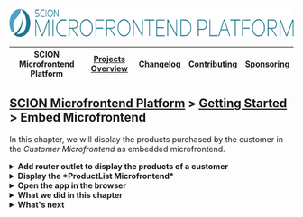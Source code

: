 <a href="/README.md"><img src="/resources/branding/scion-microfrontend-platform-banner.svg" height="50" alt="SCION Microfrontend Platform"></a>

| SCION Microfrontend Platform | [Projects Overview][menu-projects-overview] | [Changelog][menu-changelog] | [Contributing][menu-contributing] | [Sponsoring][menu-sponsoring] |  
| --- | --- | --- | --- | --- |

## [SCION Microfrontend Platform][menu-home] > [Getting Started][menu-getting-started] > Embed Microfrontend

In this chapter, we will display the products purchased by the customer in the *Customer Microfrontend* as embedded microfrontend. 

<details>
  <summary><strong>Add router outlet to display the products of a customer</strong></summary>

Open the HTML template `customers-app/src/customer/customer.html`. After the section for displaying information about the customer, add a router outlet and give it the name `customer-products`.

```html
     <body>
       <h1>Customer</h1>
        <section id="customer"></section>
[+]     <sci-router-outlet name="customer-products"></sci-router-outlet>
     </body> 
```
</details>

<details>
  <summary><strong>Display the *ProductList Microfrontend*</strong></summary>

1. Open the file `customers-app/src/customer/customer.ts`
2. Connect to the platform so we can use the outlet router for navigation, as follows:
   ```ts
         import {CustomerService} from '../customer.service';
         import {QueryParams} from '../query-params';
   [+]   import {MicrofrontendPlatformClient} from '@scion/microfrontend-platform';

         public async init(): Promise<void> {
   [+]     await MicrofrontendPlatformClient.connect('customers-app');
           QueryParams.observe$.subscribe(queryParams => this.render(queryParams.get('id')));
         }
   ```
3. Navigate the outlet to display the products of the customer.

   ```ts
         import {CustomerService} from '../customer.service';
         import {QueryParams} from '../query-params';
   [+]   import {Beans} from '@scion/toolkit/bean-manager';
   [+]   import {MicrofrontendPlatform, OutletRouter} from '@scion/microfrontend-platform';
   
         public render(customerId: string): void {
           const customerSection = document.querySelector('section#customer');
           const customer = CustomerService.INSTANCE.getCustomer(customerId);

           customerSection.innerHTML = null;

           // Firstname
           customerSection.appendChild(document.createElement('label')).innerText = 'Firstname:';
           customerSection.appendChild(document.createTextNode(customer.firstname));

           // Lastname
           customerSection.appendChild(document.createElement('label')).innerText = 'Lastname:';
           customerSection.appendChild(document.createTextNode(customer.lastname));

           // Street
           customerSection.appendChild(document.createElement('label')).innerText = 'Street:';
           customerSection.appendChild(document.createTextNode(customer.street));

           // City
           customerSection.appendChild(document.createElement('label')).innerText = 'City:';
           customerSection.appendChild(document.createTextNode(customer.city));

           // Email
           customerSection.appendChild(document.createElement('label')).innerText = 'Email:';
           customerSection.appendChild(document.createTextNode(customer.email));

           // Phone
           customerSection.appendChild(document.createElement('label')).innerText = 'Phone:';
           customerSection.appendChild(document.createTextNode(customer.phone));

   [+]     // Display the products purchased by the customer
   [+]     Beans.get(OutletRouter).navigate('http://localhost:4201/product-list/product-list.html#?ids=:ids', {
   [+]       params: {ids: customer.productIds},
   [+]       outlet: 'customer-products',
   [+]     });
         }
   ```
   Using the router, display the *ProductList Microfrontend* in the outlet named `customer-products`, passing the IDs of the products purchased by the customer as query parameter.

</details>

<details>
   <summary><strong>Open the app in the browser</strong></summary>

We did it! Run `npm run start` to serve the applications.

When you open the page http://localhost:4200 in your browser and open a customer, you should see the products purchased by that customer.

</details>

<details>
   <summary><strong>What we did in this chapter</strong></summary>

In this chapter, we learned that outlets can be nested, allowing a microfrontend to embed another microfrontend. There is no limit to the number of nested outlets. However, be aware that nested content is loaded cascaded, that is, only loaded once its parent content finished loading.

<details>
   <summary>The <code>customers-app/src/customer/customer.html</code> looks as following:</summary>

```html
<!DOCTYPE html>
<html lang="en">
  <head>
    <title>Customer</title>
    <link rel="stylesheet" type="text/css" href="customer.scss">
    <script type="module" src="./customer.ts"></script>
  </head>
  <body>
    <h1>Customer</h1>
    <section id="customer"></section>
    <sci-router-outlet name="customer-products"></sci-router-outlet>
  </body>
</html>
```
</details>

<details>
   <summary>The <code>customers-app/src/customer/customer.ts</code> looks as following:</summary>

```ts
import {CustomerService} from '../customer.service';
import {QueryParams} from '../query-params';
import {Beans} from '@scion/toolkit/bean-manager';
import {MicrofrontendPlatformClient, OutletRouter} from '@scion/microfrontend-platform';

class CustomerController {

  public async init(): Promise<void> {
    await MicrofrontendPlatformClient.connect('customers-app');
    QueryParams.observe$.subscribe(queryParams => this.render(queryParams.get('id')));
  }

  public render(customerId: string): void {
    const customerSection = document.querySelector('section#customer');
    const customer = CustomerService.INSTANCE.getCustomer(customerId);

    customerSection.innerHTML = null;

    // Firstname
    customerSection.appendChild(document.createElement('label')).innerText = 'Firstname:';
    customerSection.appendChild(document.createTextNode(customer.firstname));

    // Lastname
    customerSection.appendChild(document.createElement('label')).innerText = 'Lastname:';
    customerSection.appendChild(document.createTextNode(customer.lastname));

    // Street
    customerSection.appendChild(document.createElement('label')).innerText = 'Street:';
    customerSection.appendChild(document.createTextNode(customer.street));

    // City
    customerSection.appendChild(document.createElement('label')).innerText = 'City:';
    customerSection.appendChild(document.createTextNode(customer.city));

    // Email
    customerSection.appendChild(document.createElement('label')).innerText = 'Email:';
    customerSection.appendChild(document.createTextNode(customer.email));

    // Phone
    customerSection.appendChild(document.createElement('label')).innerText = 'Phone:';
    customerSection.appendChild(document.createTextNode(customer.phone));

    // Display the products purchased by the customer
    Beans.get(OutletRouter).navigate('http://localhost:4201/product-list/product-list.html#?ids=:ids', {
      params: {ids: customer.productIds},
      outlet: 'customer-products',
    });
  }
}

new CustomerController().init();
```
</details>

</details>

<details>
   <summary><strong>What's next</strong></summary>

In the next chapter, we will learn how to navigate via intent. Click [here][link-getting-started:06:navigate-via-intent] to continue.

</details>

[menu-home]: /README.md
[menu-projects-overview]: /docs/site/projects-overview.md
[menu-changelog]: /docs/site/changelog/changelog.md
[menu-contributing]: /CONTRIBUTING.md
[menu-sponsoring]: /docs/site/sponsoring.md

[menu-getting-started]: /docs/site/getting-started/getting-started.md
[link-getting-started:01:host-app]: 01-getting-started-host-app.md
[link-getting-started:02:products-app]: 02-getting-started-products-app.md
[link-getting-started:03:customers-app]: 03-getting-started-customers-app.md
[link-getting-started:04:microfrontend-routing]: 04-getting-started-microfrontend-routing.md
[link-getting-started:05:embed-microfrontend]: 05-getting-started-embed-microfrontend.md
[link-getting-started:06:navigate-via-intent]: 06-getting-started-navigate-via-intent.md
[link-getting-started:07:devtools]: 07-getting-started-devtools.md
[link-getting-started:08:browse-capabilities]: 08-getting-started-browse-capabilities.md
[link-getting-started:09:summary]: 09-getting-started-summary.md
